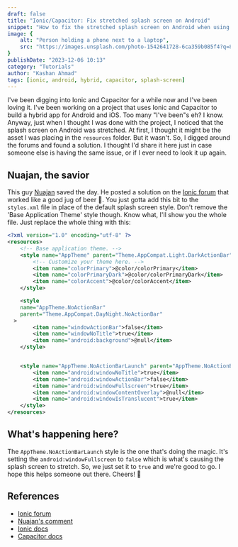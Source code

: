 ```yaml
---
draft: false
title: "Ionic/Capacitor: Fix stretched splash screen on Android"
snippet: "How to fix the stretched splash screen on Android when using Ionic/Capacitor"
image: {
    alt: "Person holding a phone next to a laptop",
    src: "https://images.unsplash.com/photo-1542641728-6ca359b085f4?q=80&w=1965&auto=format&fit=crop&ixlib=rb-4.0.3&ixid=M3wxMjA3fDB8MHxwaG90by1wYWdlfHx8fGVufDB8fHx8fA%3D%3D"
}
publishDate: "2023-12-06 10:13"
category: "Tutorials"
author: "Kashan Ahmad"
tags: [ionic, android, hybrid, capacitor, splash-screen]
---
```


I've been digging into Ionic and Capacitor for a while now and I've been loving it. I've been working on a project that uses Ionic and Capacitor to build a hybrid app for Android and iOS. Too many "I've been"s eh? I know. Anyway, just when I thought I was done with the project, I noticed that the splash screen on Android was stretched. At first, I thought it might be the asset I was placing in the `resources` folder. But it wasn't. So, I digged around the forums and found a solution. I thought I'd share it here just in case someone else is having the same issue, or if I ever need to look it up again.

## Nuajan, the savior

This guy [Nuajan](https://github.com/Nuajan) saved the day. He posted a solution on the [Ionic forum](https://github.com/ionic-team/capacitor/issues/1627#issuecomment-633693708) that worked like a good jug of beer 🍺. You just gotta add this bit to the `styles.xml` file in place of the default splash screen style. Don't remove the 'Base Application Theme' style though. Know what, I'll show you the whole file. Just replace the whole thing with this:

```xml
<?xml version="1.0" encoding="utf-8" ?>
<resources>
    <!-- Base application theme. -->
    <style name="AppTheme" parent="Theme.AppCompat.Light.DarkActionBar">
        <!-- Customize your theme here. -->
        <item name="colorPrimary">@color/colorPrimary</item>
        <item name="colorPrimaryDark">@color/colorPrimaryDark</item>
        <item name="colorAccent">@color/colorAccent</item>
    </style>

    <style
    name="AppTheme.NoActionBar"
    parent="Theme.AppCompat.DayNight.NoActionBar"
  >
        <item name="windowActionBar">false</item>
        <item name="windowNoTitle">true</item>
        <item name="android:background">@null</item>
    </style>


    <style name="AppTheme.NoActionBarLaunch" parent="AppTheme.NoActionBar">
        <item name="android:windowNoTitle">true</item>
        <item name="android:windowActionBar">false</item>
        <item name="android:windowFullscreen">true</item>
        <item name="android:windowContentOverlay">@null</item>
        <item name="android:windowIsTranslucent">true</item>
    </style>
</resources>
```

## What's happening here?

The `AppTheme.NoActionBarLaunch` style is the one that's doing the magic. It's setting the `android:windowFullscreen` to `false` which is what's causing the splash screen to stretch. So, we just set it to `true` and we're good to go. I hope this helps someone out there. Cheers! 🍻

## References

- [Ionic forum](https://github.com/ionic-team/capacitor/issues/)
- [Nuajan's comment](https://github.com/ionic-team/capacitor/issues/1627#issuecomment-633693708)
- [Ionic docs](https://ionicframework.com/docs/)
- [Capacitor docs](https://capacitorjs.com/docs)

